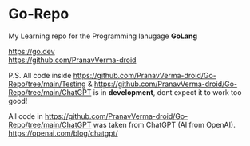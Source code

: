 # Go-Repo

My Learning repo for the Programming lanugage **GoLang**

https://go.dev <br>
https://github.com/PranavVerma-droid

P.S. All code inside https://github.com/PranavVerma-droid/Go-Repo/tree/main/Testing & https://github.com/PranavVerma-droid/Go-Repo/tree/main/ChatGPT is in **development**, dont expect it to work too good!

All code in https://github.com/PranavVerma-droid/Go-Repo/tree/main/ChatGPT was taken from ChatGPT (AI from OpenAI). https://openai.com/blog/chatgpt/